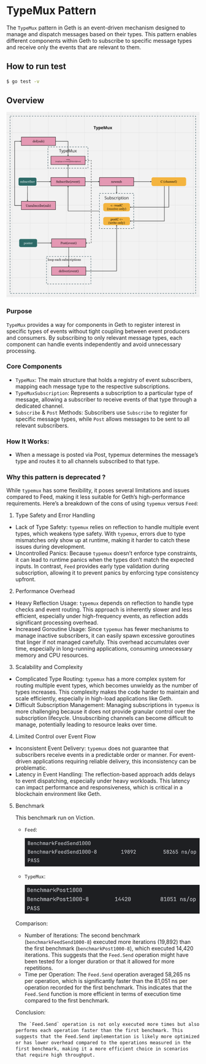 # TypeMux Pattern
The `TypeMux` pattern in Geth is an event-driven mechanism designed to manage and dispatch messages based on their types. This pattern enables different components within Geth to subscribe to specific message types and receive only the events that are relevant to them.

## How to run test
```bash
$ go test -v
```

## Overview
![typemux](image.png)

### Purpose
`TypeMux` provides a way for components in Geth to register interest in specific types of events without tight coupling between event producers and consumers. By subscribing to only relevant message types, each component can handle events independently and avoid unnecessary processing.

### Core Components
- `TypeMux`: The main structure that holds a registry of event subscribers, mapping each message type to the respective subscriptions.
- `TypeMuxSubscription`: Represents a subscription to a particular type of message, allowing a subscriber to receive events of that type through a dedicated channel.
- `Subscribe` & `Post` Methods: Subscribers use `Subscribe` to register for specific message types, while `Post` allows messages to be sent to all relevant subscribers.

### How It Works:
- When a message is posted via Post, typemux determines the message’s type and routes it to all channels subscribed to that type.

### Why this pattern is deprecated ?
While `typemux` has some flexibility, it poses several limitations and issues compared to Feed, making it less suitable for Geth’s high-performance requirements. Here’s a breakdown of the cons of using `typemux` versus `Feed`:

1. Type Safety and Error Handling
- Lack of Type Safety: `typemux` relies on reflection to handle multiple event types, which weakens type safety. With `typemux`, errors due to type mismatches only show up at runtime, making it harder to catch these issues during development.
- Uncontrolled Panics: Because `typemux` doesn’t enforce type constraints, it can lead to runtime panics when the types don’t match the expected inputs. In contrast, `Feed` provides early type validation during subscription, allowing it to prevent panics by enforcing type consistency upfront.
2. Performance Overhead
- Heavy Reflection Usage: `typemux` depends on reflection to handle type checks and event routing. This approach is inherently slower and less efficient, especially under high-frequency events, as reflection adds significant processing overhead.
- Increased Goroutine Usage: Since `typemux` has fewer mechanisms to manage inactive subscribers, it can easily spawn excessive goroutines that linger if not managed carefully. This overhead accumulates over time, especially in long-running applications, consuming unnecessary memory and CPU resources.
3. Scalability and Complexity
- Complicated Type Routing: `typemux` has a more complex system for routing multiple event types, which becomes unwieldy as the number of types increases. This complexity makes the code harder to maintain and scale efficiently, especially in high-load applications like Geth.
- Difficult Subscription Management: Managing subscriptions in `typemux` is more challenging because it does not provide granular control over the subscription lifecycle. Unsubscribing channels can become difficult to manage, potentially leading to resource leaks over time.
4. Limited Control over Event Flow
- Inconsistent Event Delivery: `typemux` does not guarantee that subscribers receive events in a predictable order or manner. For event-driven applications requiring reliable delivery, this inconsistency can be problematic.
- Latency in Event Handling: The reflection-based approach adds delays to event dispatching, especially under heavy workloads. This latency can impact performance and responsiveness, which is critical in a blockchain environment like Geth.
5. Benchmark

    This benchmark run on Viction. 
    - `Feed`: 

        ![alt text](image-1.png)
    - `TypeMux`:

        ![alt text](image-2.png)

    Comparison:
    - Number of Iterations:
        The second benchmark (`benchmarkFeedSend1000-8`) executed more iterations (19,892) than the first benchmark (`benchmarkPost1000-8`), which executed 14,420 iterations. This suggests that the `Feed.Send` operation might have been tested for a longer duration or that it allowed for more repetitions.
    - Time per Operation:
        The `Feed.Send` operation averaged 58,265 ns per operation, which is significantly faster than the 81,051 ns per operation recorded for the first benchmark. This indicates that the `Feed.Send` function is more efficient in terms of execution time compared to the first benchmark.

    Conclusion:

        The `Feed.Send` operation is not only executed more times but also performs each operation faster than the first benchmark. This suggests that the Feed.Send implementation is likely more optimized or has lower overhead compared to the operations measured in the first benchmark, making it a more efficient choice in scenarios that require high throughput.

